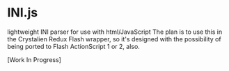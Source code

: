 # INI.js
lightweight INI parser for use with html/JavaScript
The plan is to use this in the Crystalien Redux Flash wrapper, so it's designed with the possibility of being
ported to Flash ActionScript 1 or 2, also.

[Work In Progress]
